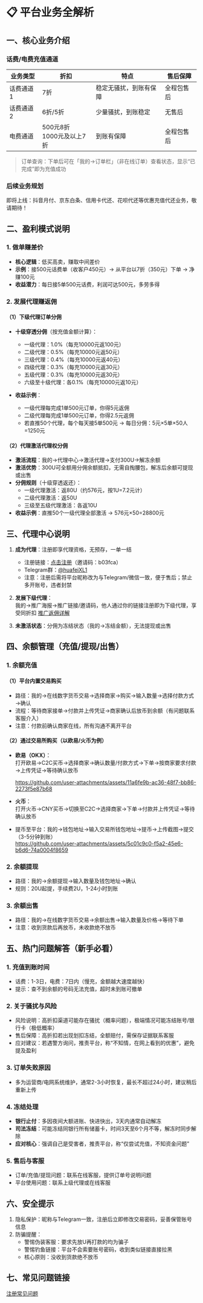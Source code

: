# 📋 平台业务全解析

## 一、核心业务介绍
### 话费/电费充值通道
| 业务类型       | 折扣       | 特点                              | 售后保障          |
|----------------|------------|-----------------------------------|-------------------|
| 话费通道1      | 7折        | 稳定无骚扰，到账有保障            | 全程包售后        |
| 话费通道2      | 6折/5折    | 少量骚扰，到账稳定                | 无售后            |
| 电费通道       | 500元8折<br>1000元及以上7折 | 到账有保障                        | 全程包售后        |

> 订单查询：下单后可在「我的→订单栏」（非在线订单）查看状态，显示“已完成”即为充值成功


### 后续业务规划
即将上线：抖音月付、京东白条、信用卡代还、花呗代还等优惠充值代还业务，敬请期待！


## 二、盈利模式说明
### 1. 做单赚差价
- **核心逻辑**：低买高卖，赚取中间差价  
- **示例**：接500元话费单（收客户450元）→ 从平台以7折（350元）下单 → 净赚100元  
- **收益潜力**：每日接5单500元话费，利润可达500元，多劳多得


### 2. 发展代理赚返佣
#### （1）下级代理订单分佣
- **十级穿透分佣**（按充值金额计算）：  
  - 一级代理：1.0%（每充10000元返100元）  
  - 二级代理：0.5%（每充10000元返50元）  
  - 三级代理：0.4%（每充10000元返40元）  
  - 四级代理：0.3%（每充10000元返30元）  
  - 五级代理：0.3%（每充10000元返30元）  
  - 六级至十级代理：各0.1%（每充10000元返10元）  

- **收益示例**：  
  - 一级代理每完成1单500元订单，你得5元返佣  
  - 二级代理每完成1单500元订单，你得2.5元返佣  
  - 若直推50个代理，每个每天接5单500元 → 每日分佣：5元×5单×50人=1250元  


#### （2）代理激活代理权分佣
- **激活流程**：我的→代理中心→激活代理→支付300U→解冻余额  
- **激活优势**：300U可全额用分佣余额抵扣，无需自掏腰包，解冻后余额可提现或出售  
- **分佣规则**（十级穿透返还）：  
  - 一级代理激活：返80U（约576元，按1U=7.2元计）  
  - 二级代理激活：返50U  
  - 三级至五级代理激活：各返10U  
- **收益示例**：直推50个一级代理全部激活 → 576元×50=28800元  


## 三、代理中心说明
1. **成为代理**：注册即享代理资格，无预存，一单一结  
   - 注册链接：[点击注册](https://h5.xlthshop.com/#/pages/auth/register?inviteCode=b03fca)（邀请码：b03fca）  
   -  Telegram群：[@huafeiXL1](https://t.me/huafeiXL1)  
   - 注意：注册后需将平台昵称改为与Telegram/微信一致，便于售后；禁止多开账号，违者封禁  

2. **发展下级代理**：  
   我的→推广海报→推广链接/邀请码，他人通过你的链接注册即为下级代理，享受同折扣  [推广返佣详解](https://huafeixl1.github.io/post/tui-guang-fan-yong.html)

3. **未激活状态**：分佣为冻结状态（我的→冻结金额），无法提现或出售  


## 四、余额管理（充值/提现/出售）
### 1. 余额充值
#### （1）平台内置交易购买
- 路径：我的→在线数字货币交易→选择商家→购买→输入数量→选择付款方式→确认  
- 流程：等待商家接单→付款并上传凭证→商家确认后放币到余额（有问题联系客服介入）  
- 注意：付款前确认商家在线，所有沟通不离开平台  

#### （2）通过交易所购买（以欧易/火币为例）
- **欧易（OKX）**：  
  打开欧易→C2C买币→选择商家→确认数量/付款方式→下单→按商家要求付款→上传凭证→等待确认放币  
  
  
  https://github.com/user-attachments/assets/11a6fe9b-ac36-48f7-bb86-2273f5e87b68
  
- **火币**：  
  打开火币→CNY买币→切换至C2C→选择商家→下单→付款并上传凭证→等待确认放币  
- 提币至平台：我的→钱包地址→输入交易所钱包地址→提币→上传截图→提交（3-5分钟到账）  
https://github.com/user-attachments/assets/5c01c9c0-f5a2-45e6-b6d6-74a0004f8659

### 2. 余额提现
- 路径：我的→余额提现→输入数量及钱包地址→确认  
- 规则：20U起提，手续费2U，1-24小时到账  


### 3. 余额出售
- 路径：我的→在线数字货币交易→余额出售→输入数量及价格→等待下单  
- 注意：收到货款后再放币，未收款绝不放币  


## 五、热门问题解答（新手必看）
### 1. 充值到账时间
- 话费：1-3日，电费：7日内（慢充，金额越大速度越快）  
- 提示：查不到余额的号码无法充值，超时未到账可撤单  


### 2. 关于骚扰与风险
- 风险说明：高折扣渠道可能存在骚扰（概率问题），极端情况可能冻结账号/银行卡（极低概率）  
- 售后保障：高折扣若出现划扣冻结，全额赔付，需保存证据联系客服  
- 应对建议：若遇警方询问，推责平台，称“不知情，在网上看到的优惠”，避免提及盈利  


### 3. 订单失败原因
- 多为运营商/电网系统维护，通常2-3小时恢复，最长不超过24小时，建议稍后重新上传  


### 4. 冻结处理
- **银行止付**：多因夜间大额进账、快进快出，3天内通常自动解冻  
- **司法冻结**：可能冻结同银行所有储蓄卡，时间3天至6个月不等，解冻时同步解除  
- **应对核心**：强调自己是受害者，推责平台，称“仅尝试充值，不知资金问题”  


### 5. 售后与客服
- 订单/充值/提现问题：联系在线客服，提供订单号说明问题  
- 平台使用问题：联系上级代理或在线客服  


## 六、安全提示
1. 隐私保护：昵称与Telegram一致，注册后立即修改交易密码，妥善保管账号信息  
2. 防骗提醒：  
   - 警惕伪装客服：要求先放U再打款的均为骗子  
   - 警惕钓鱼链接：平台不会索要账号密码，收到类似链接直接拉黑  
   - 核心原则：没收到货款绝不放币  


## 七、常见问题链接
[注册常见问题](http://97.74.89.252:9986/doc/135/ "问题")